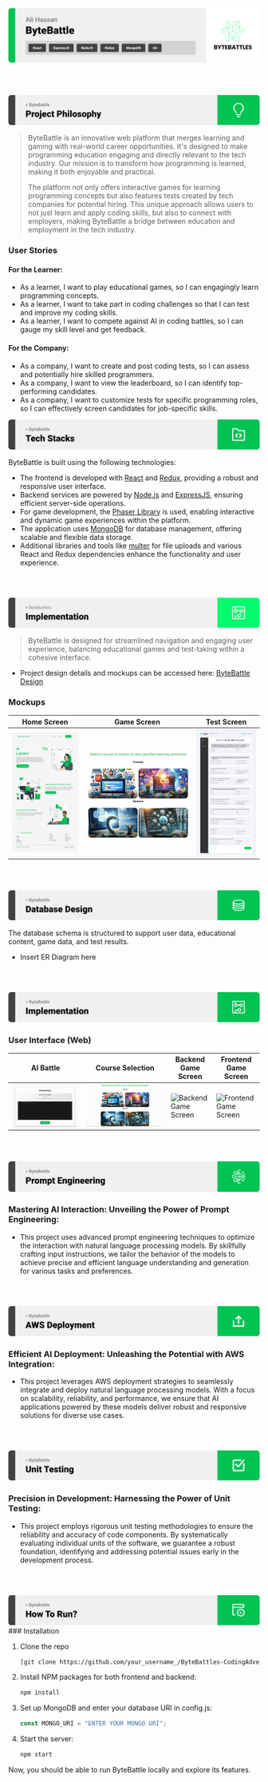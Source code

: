 <img src="./Readme/title1.svg"/>

<br><br>

<!-- project philosophy -->
<img src="./Readme/title2.svg"/>

> ByteBattle is an innovative web platform that merges learning and gaming with real-world career opportunities. It's designed to make programming education engaging and directly relevant to the tech industry. Our mission is to transform how programming is learned, making it both enjoyable and practical.
>
> The platform not only offers interactive games for learning programming concepts but also features tests created by tech companies for potential hiring. This unique approach allows users to not just learn and apply coding skills, but also to connect with employers, making ByteBattle a bridge between education and employment in the tech industry.

### User Stories

#### For the Learner:

- As a learner, I want to play educational games, so I can engagingly learn programming concepts.
- As a learner, I want to take part in coding challenges so that I can test and improve my coding skills.
- As a learner, I want to compete against AI in coding battles, so I can gauge my skill level and get feedback.

#### For the Company:

- As a company, I want to create and post coding tests, so I can assess and potentially hire skilled programmers.
- As a company, I want to view the leaderboard, so I can identify top-performing candidates.
- As a company, I want to customize tests for specific programming roles, so I can effectively screen candidates for job-specific skills.

<!-- Tech stack -->
<img src="./Readme/title3.svg"/>

ByteBattle is built using the following technologies:

- The frontend is developed with [React](https://reactjs.org/) and [Redux](https://redux.js.org/), providing a robust and responsive user interface.
- Backend services are powered by [Node.js](https://nodejs.org/) and [ExpressJS](https://expressjs.com/), ensuring efficient server-side operations.
- For game development, the [Phaser Library](https://phaser.io/) is used, enabling interactive and dynamic game experiences within the platform.
- The application uses [MongoDB](https://www.mongodb.com/) for database management, offering scalable and flexible data storage.
- Additional libraries and tools like [multer](https://www.npmjs.com/package/multer) for file uploads and various React and Redux dependencies enhance the functionality and user experience.

<br><br>

<!-- UI UX -->
<img src="./Readme/title4.svg"/>

> ByteBattle is designed for streamlined navigation and engaging user experience, balancing educational games and test-taking within a cohesive interface.

- Project design details and mockups can be accessed here: [ByteBattle Design](https://www.figma.com/file/Mdc8gQ2xi0AxRRoH5NYAw0/ByteBattles?type=design&mode=design&t=8vw1uRceK4v53QHN-1)

### Mockups

| Home Screen                                 | Game Screen                                  | Test Screen                      |
| ------------------------------------------- | -------------------------------------------- | -------------------------------- |
| ![Home Screen](./Readme/Landing%20Page.svg) | ![Game Screen](./Readme/Course%20Screen.png) | ![Test Screen](./Readme/Mcq.svg) |

<br><br>

<!-- Database Design -->
<img src="./Readme/title5.svg"/>

The database schema is structured to support user data, educational content, game data, and test results.

- Insert ER Diagram here

<br><br>

<!-- Implementation -->
<img src="./Readme/title6.svg"/>

### User Interface (Web)

| AI Battle                           | Course Selection                                | Backend Game Screen                             | Frontend Game Screen                              |
| ----------------------------------- | ----------------------------------------------- | ----------------------------------------------- | ------------------------------------------------- |
| ![AI Battle](./Readme/AIBattle.gif) | ![Course Selection](./Readme/CourseDisplay.gif) | ![Backend Game Screen](./Readme/GameScene1.gif) | ![Frontend Game Screen](./Readme//GameScene2.gif) |

<br><br>

<!-- Prompt Engineering -->
<img src="./Readme/title7.svg"/>

### Mastering AI Interaction: Unveiling the Power of Prompt Engineering:

- This project uses advanced prompt engineering techniques to optimize the interaction with natural language processing models. By skillfully crafting input instructions, we tailor the behavior of the models to achieve precise and efficient language understanding and generation for various tasks and preferences.

<br><br>

<!-- AWS Deployment -->
<img src="./Readme/title8.svg"/>

### Efficient AI Deployment: Unleashing the Potential with AWS Integration:

- This project leverages AWS deployment strategies to seamlessly integrate and deploy natural language processing models. With a focus on scalability, reliability, and performance, we ensure that AI applications powered by these models deliver robust and responsive solutions for diverse use cases.

<br><br>

<!-- Unit Testing -->
<img src="./Readme/title9.svg"/>

### Precision in Development: Harnessing the Power of Unit Testing:

- This project employs rigorous unit testing methodologies to ensure the reliability and accuracy of code components. By systematically evaluating individual units of the software, we guarantee a robust foundation, identifying and addressing potential issues early in the development process.

<br><br>

<!-- How to run -->
<img src="./Readme/title10.svg"/>
### Installation

1. Clone the repo
   ```sh
   [git clone https://github.com/your_username_/ByteBattles-CodingAdventure.git](https://github.com/Ali-H-Hassan/ByteBattles-CodingAdventure.git)
   ```
2. Install NPM packages for both frontend and backend:
   ```sh
   npm install
   ```
3. Set up MongoDB and enter your database URI in config.js:
   ```js
   const MONGO_URI = "ENTER YOUR MONGO URI";
   ```
4. Start the server:
   ```sh
   npm start
   ```

Now, you should be able to run ByteBattle locally and explore its features.
